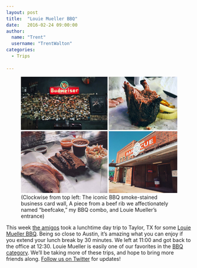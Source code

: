 ```yaml
---
layout: post
title:  "Louie Mueller BBQ"
date:   2016-02-24 09:00:00
author:
  name: "Trent"
  username: "TrentWalton"
categories:
  - Trips

---
```


<figure>
<img src="/assets/img/louiemuellertrip.jpg" alt="Louie Mueller BBQ"/>
<figcaption>(Clockwise from top left: The iconic BBQ smoke-stained business card wall, A piece from a beef rib we affectionately named “beefcake,” my BBQ combo, and Louie Mueller’s entrance)</figcaption>
</figure>

This week [the amigos](http://paravelinc.com) took a lunchtime day trip to Taylor, TX for some [Louie Mueller BBQ](https://godaytrip.com/spots/louie-mueller-barbecue). Being so close to Austin, it’s amazing what you can enjoy if you extend your lunch break by 30 minutes. We left at 11:00 and got back to the office at 12:30. Louie Mueller is easily one of our favorites in the [BBQ category](https://godaytrip.com/categories/bbq). We’ll be taking more of these trips, and hope to bring more friends along. [Follow us on Twitter](https://twitter.com/godaytrip/) for updates!
